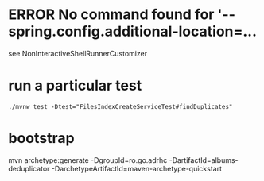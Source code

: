 # ERROR No command found for '--spring.config.additional-location=...

see NonInteractiveShellRunnerCustomizer

# run a particular test

```./mvnw test -Dtest="FilesIndexCreateServiceTest#findDuplicates"```

# bootstrap

mvn archetype:generate -DgroupId=ro.go.adrhc -DartifactId=albums-deduplicator
-DarchetypeArtifactId=maven-archetype-quickstart
